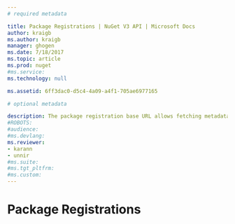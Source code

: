 ```yaml
---
# required metadata 

title: Package Registrations | NuGet V3 API | Microsoft Docs
author: kraigb
ms.author: kraigb
manager: ghogen
ms.date: 7/18/2017
ms.topic: article
ms.prod: nuget
#ms.service:
ms.technology: null

ms.assetid: 6ff3dac0-d5c4-4a09-a4f1-705ae6977165

# optional metadata

description: The package registration base URL allows fetching metadata about packages.
#ROBOTS:
#audience:
#ms.devlang:
ms.reviewer:
- karann
- unnir
#ms.suite:
#ms.tgt_pltfrm:
#ms.custom:
---
```


# Package Registrations

